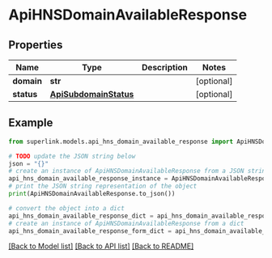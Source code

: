 # ApiHNSDomainAvailableResponse


## Properties

Name | Type | Description | Notes
------------ | ------------- | ------------- | -------------
**domain** | **str** |  | [optional] 
**status** | [**ApiSubdomainStatus**](ApiSubdomainStatus.md) |  | [optional] 

## Example

```python
from superlink.models.api_hns_domain_available_response import ApiHNSDomainAvailableResponse

# TODO update the JSON string below
json = "{}"
# create an instance of ApiHNSDomainAvailableResponse from a JSON string
api_hns_domain_available_response_instance = ApiHNSDomainAvailableResponse.from_json(json)
# print the JSON string representation of the object
print(ApiHNSDomainAvailableResponse.to_json())

# convert the object into a dict
api_hns_domain_available_response_dict = api_hns_domain_available_response_instance.to_dict()
# create an instance of ApiHNSDomainAvailableResponse from a dict
api_hns_domain_available_response_form_dict = api_hns_domain_available_response.from_dict(api_hns_domain_available_response_dict)
```
[[Back to Model list]](../README.md#documentation-for-models) [[Back to API list]](../README.md#documentation-for-api-endpoints) [[Back to README]](../README.md)


